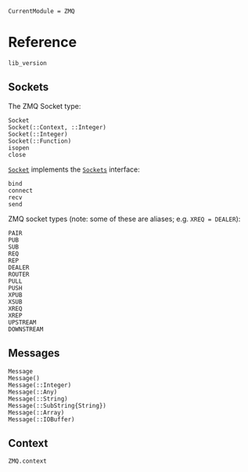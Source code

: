 ```@meta
CurrentModule = ZMQ
```

# Reference

```@docs
lib_version
```

## Sockets

The ZMQ Socket type:

```@docs
Socket
Socket(::Context, ::Integer)
Socket(::Integer)
Socket(::Function)
isopen
close
```

[`Socket`](@ref) implements the
[`Sockets`](https://docs.julialang.org/en/v1/stdlib/Sockets/) interface:
```@docs
bind
connect
recv
send
```

ZMQ socket types (note: some of these are aliases; e.g. `XREQ = DEALER`):
```@docs
PAIR
PUB
SUB
REQ
REP
DEALER
ROUTER
PULL
PUSH
XPUB
XSUB
XREQ
XREP
UPSTREAM
DOWNSTREAM
```

## Messages

```@docs
Message
Message()
Message(::Integer)
Message(::Any)
Message(::String)
Message(::SubString{String})
Message(::Array)
Message(::IOBuffer)
```

## Context

```@docs
ZMQ.context
```
